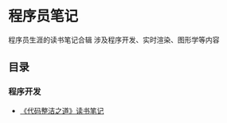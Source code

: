 # 程序员笔记
程序员生涯的读书笔记合辑
涉及程序开发、实时渲染、图形学等内容
## 目录
### 程序开发
* [《代码整洁之道》读书笔记](content/《代码整洁之道》读书笔记/README.md)
